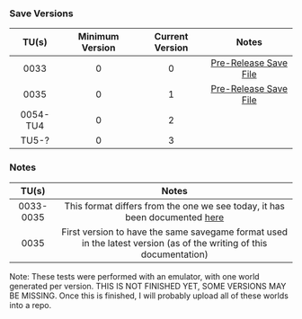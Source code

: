 ### Save Versions
| TU(s) | Minimum Version | Current Version | Notes
| :-:|:-:|:-:|:-:|
| 0033 | 0 | 0 | [Pre-Release Save File](./Pre-Release%20Save%20Format.md) |
| 0035 | 0 | 1 | [Pre-Release Save File](./Pre-Release%20Save%20Format.md) |
| 0054-TU4 | 0 | 2 | | 
| TU5-? | 0 | 3 | | 

### Notes
| TU(s) | Notes |
| :-:|:-:|
| 0033-0035 | This format differs from the one we see today, it has been documented [here](./Pre-Release%20Save%20Format.md) |
| 0035 | First version to have the same savegame format used in the latest version (as of the writing of this documentation) |

Note: These tests were performed with an emulator, with one world generated per version.
THIS IS NOT FINISHED YET, SOME VERSIONS MAY BE MISSING.
Once this is finished, I will probably upload all of these worlds into a repo.
